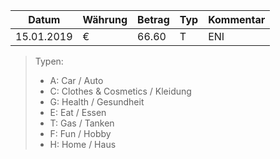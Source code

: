 | Datum      | Währung | Betrag | Typ  | Kommentar |
| ---------- | ------- | ------ | ---- | --------- |
| 15.01.2019 | €       | 66.60  | T    | ENI        |


> Typen:
>
> - A: Car / Auto
> - C: Clothes & Cosmetics / Kleidung
> - G: Health / Gesundheit
> - E: Eat / Essen
> - T: Gas / Tanken
> - F: Fun / Hobby
> - H: Home / Haus
